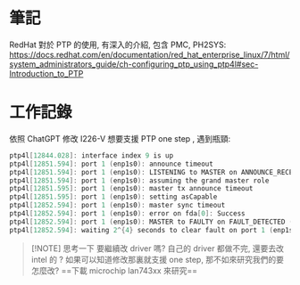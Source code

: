 # 筆記
RedHat 對於 PTP 的使用, 有深入的介紹, 包含 PMC, PH2SYS:
https://docs.redhat.com/en/documentation/red_hat_enterprise_linux/7/html/system_administrators_guide/ch-configuring_ptp_using_ptp4l#sec-Introduction_to_PTP

# 工作記錄
依照 ChatGPT 修改 I226-V 想要支援 PTP one step , 遇到瓶頸:

```c
ptp4l[12844.028]: interface index 9 is up 
ptp4l[12851.594]: port 1 (enp1s0): announce timeout 
ptp4l[12851.594]: port 1 (enp1s0): LISTENING to MASTER on ANNOUNCE_RECEIPT_TIMEOUT_EXPIRES 
ptp4l[12851.594]: port 1 (enp1s0): assuming the grand master role 
ptp4l[12851.595]: port 1 (enp1s0): master tx announce timeout 
ptp4l[12851.595]: port 1 (enp1s0): setting asCapable 
ptp4l[12852.594]: port 1 (enp1s0): master sync timeout 
ptp4l[12852.594]: port 1 (enp1s0): error on fda[0]: Success 
ptp4l[12852.594]: port 1 (enp1s0): MASTER to FAULTY on FAULT_DETECTED (FT_UNSPECIFIED) 
ptp4l[12852.594]: waiting 2^{4} seconds to clear fault on port 1 (enp1s0)
```


> [!NOTE] 思考一下
> 要繼續改 driver 嗎? 自己的 driver 都做不完, 還要去改 intel 的 ?
> 如果可以知道修改那裏就支援 one step, 那不如來研究我們的要怎麼改?
> ==下載 microchip lan743xx 來研究==



